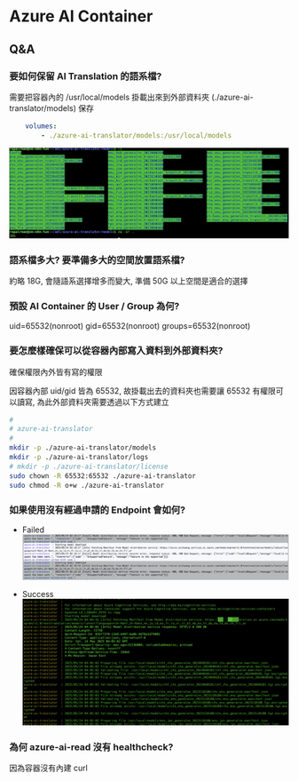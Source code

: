 # Azure AI Container

## Q&A

### 要如何保留 AI Translation 的語系檔?

  需要把容器內的 /usr/local/models 掛載出來到外部資料夾 (./azure-ai-translator/models) 保存

  ```yaml
      volumes:
          - ./azure-ai-translator/models:/usr/local/models
  ```

  ![models-size](./img/models-size.png)

### 語系檔多大? 要準備多大的空間放置語系檔?

約略 18G, 會隨語系選擇增多而變大, 準備 50G 以上空間是適合的選擇

### 預設 AI Container 的 User / Group 為何?

uid=65532(nonroot) gid=65532(nonroot) groups=65532(nonroot)

### 要怎麼樣確保可以從容器內部寫入資料到外部資料夾?

確保權限內外皆有寫的權限

因容器內部 uid/gid 皆為 65532, 故掛載出去的資料夾也需要讓 65532 有權限可以讀寫, 為此外部資料夾需要透過以下方式建立

  ```bash
  #
  # azure-ai-translator
  #
  mkdir -p ./azure-ai-translator/models
  mkdir -p ./azure-ai-translator/logs
  # mkdir -p ./azure-ai-translator/license
  sudo chown -R 65532:65532 ./azure-ai-translator
  sudo chmod -R o+w ./azure-ai-translator
  ```

### 如果使用沒有經過申請的 Endpoint 會如何?

- Failed
  ![ai-translation-endpoint-without-permission](./img/ai-translation-endpoint-without-permission.png)

- Success
  ![ai-translation-endpoint-with-permission](./img/ai-translation-endpoint-with-permission.png)

### 為何 azure-ai-read 沒有 healthcheck?

  因為容器沒有內建 curl
